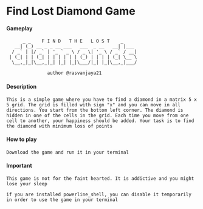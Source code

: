 # Find Lost Diamond Game

#### Gameplay

```
      _ _    F I N D   T H E   L O S T    _      
   __| (_) __ _ _ __ ___   ___  _ __   __| |___  
  / _` | |/ _` | '_ ` _ \ / _ \| '_ \ / _` / __| 
 | (_| | | (_| | | | | | | (_) | | | | (_| \__ \ 
  \__,_|_|\__,_|_| |_| |_|\___/|_| |_|\__,_|___/ 
                                                 
               author @rasvanjaya21              
```

#### Description
`This is a simple game where you have to find a diamond in a matrix 5 x 5 grid. The grid is filled with sign "x" and you can move in all directions. You start from the bottom left corner. The diamond is hidden in one of the cells in the grid. Each time you move from one cell to another, your happiness should be added. Your task is to find the diamond with minimum loss of points`

#### How to play
`Download the game and run it in your terminal`

#### Important
`This game is not for the faint hearted. It is addictive and you might lose your sleep`

`if you are installed powerline_shell, you can disable it temporarily in order to use the game in your terminal`